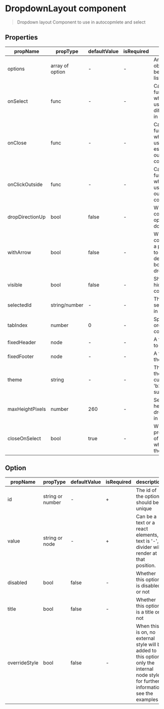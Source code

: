 # DropdownLayout component

> Dropdown layout Component to use in autocopmlete and select

## Properties

| propName | propType | defaultValue | isRequired | description |
|----------|----------|--------------|------------|-------------|
| options | array of option | - | - | Array of Option objects that will be render to the list |
| onSelect | func | - | - | Callback function called whenever the user selects a different option in the list |
| onClose | func | - | - | Callback function called whenever the user press escape or click outside the component |
| onClickOutside | func | - | - | Callback function called whenever the user click outside the component |
| dropDirectionUp | bool | false | - | Whether the component opens up or down |
| withArrow | bool | false | - | Whether the component has a pointing arrow to the top by default or bottom for dropDirectionUp |
| visible | bool | false | - | Should show or hide the component |
| selectedId | string/number | - | - | The id of the selected option in the list |
| tabIndex| number | 0 | - | Specifies the tab order of the component |
| fixedHeader | node | - | - | A fixed header to the list |
| fixedFooter | node | - | - | A fixed footer to the list |
| theme | string | - | - | The theme of the dropdown. currently only 'b2b' theme is supported |
| maxHeightPixels | number | 260 | - | Set the max height of the dropdownLayout in pixels |
| closeOnSelect | bool | true | - | Will preventDefault of the event when pressing the tab key|

## Option

| propName | propType | defaultValue | isRequired | description |
|----------|----------|--------------|------------|-------------|
| id | string or number | - | + | The id of the option, should be unique |
| value | string or node | - | + | Can be a text or a react elements, if text is '-', a divider will render at that position. |
| disabled | bool | false | - | Whether this option is disabled or not |
| title | bool | false | - | Whether this option is a title or not |
| overrideStyle | bool | false | - | When this is on, no external style will be added to this option, only the internal node style, for further information see the examples |
